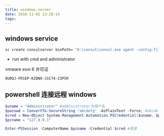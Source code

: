 ```yaml
---
title: windows-server
date: 2018-11-02 13:28:14
tags:
---
```


## windows service


```cmd
sc create consulserver binPath= "D:\consul\consul.exe agent -config-file  D:\consul\conf\consul.json" DisplayName= "Consul Server" start= auto
```

- run with cmd  and administrator


vmware esxi 6 许可证

```
0U0QJ-FR1EP-KZQN9-J1C74-23P5R
```

## powershell 连接远程 windows
```ps1
$uname = "Administrator" #administrator为用户名
$passwd = ConvertTo-SecureString "abcdefg" -AsPlainText -Force; #abcdefg为密码
$cred = New-Object System.Management.Automation.PSCredential($uname, $passwd); #创建自动认证对象
$pcname = "127.0.0.1"

Enter-PSSession -ComputerName $pcname -Credential $cred #登录
```